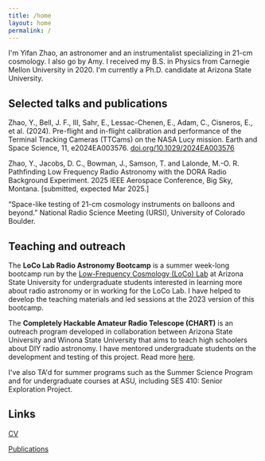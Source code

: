 ```yaml
---
title: /home
layout: home
permalink: /
---
```


I'm Yifan Zhao, an astronomer and an instrumentalist specializing in 21-cm cosmology. I also go by Amy. I received my B.S. in Physics from Carnegie Mellon University in 2020. I'm currently a Ph.D. candidate at Arizona State University.

## Selected talks and publications

Zhao, Y., Bell, J. F., III, Sahr, E., Lessac-Chenen, E., Adam, C., Cisneros, E., et al. (2024). Pre-flight and in-flight calibration and performance of the Terminal Tracking Cameras (TTCams) on the NASA Lucy mission. Earth and Space Science, 11, e2024EA003576. <a href="https ://doi.org/10.1029/2024EA003576">doi.org/10.1029/2024EA003576</a>

Zhao, Y., Jacobs, D. C., Bowman, J., Samson, T. and Lalonde, M.-O. R. Pathfinding Low Frequency Radio Astronomy with the DORA Radio Background Experiment. 2025 IEEE Aerospace Conference, Big Sky, Montana. [submitted, expected Mar 2025.]

“Space-like testing of 21-cm cosmology instruments on balloons and beyond.” National Radio Science Meeting (URSI), University of Colorado Boulder.

## Teaching and outreach

The <b>LoCo Lab Radio Astronomy Bootcamp</b> is a summer week-long bootcamp run by the <a href="https://loco.lab.asu.edu/">Low-Frequency Cosmology (LoCo) Lab</a> at Arizona State University for undergraduate students interested in learning more about radio astronomy or in working for the LoCo Lab. I have helped to develop the teaching materials and led sessions at the 2023 version of this bootcamp.

The <b>Completely Hackable Amateur Radio Telescope (CHART)</b> is an outreach program developed in collaboration between Arizona State University and Winona State University that aims to teach high schoolers about DIY radio astronomy. I have mentored undergraduate students on the development and testing of this project. Read more <a href="https://astrochart.github.io/main_page">here</a>.

I've also TA'd for summer programs such as the Summer Science Program and for undergraduate courses at ASU, including SES 410: Senior Exploration Project.

## Links

<a href="graphics/YifanZhaoCV.pdf">CV</a> <br>

<a href="https://orcid.org/0009-0005-2028-2345">Publications<a>
